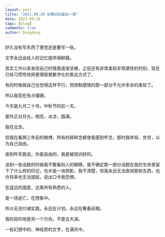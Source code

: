 ```yaml
---
layout: post
title: "2021.09.20 在腾讯的最后一周"
date: 2021-09-20
tags: [blog]
comments: true
author: Dongdong
---
```


好久没有写东西了感觉还是要写一些。

文字永远会给人的记忆提供保鲜膜。

其实工作以来发现自己的情感逐渐坚硬，之前还有非常柔软非常感性的时刻，现在已经习惯性地用更理智更数字化的表达方式了。

有的时候我自己也觉得这样不行，但控制感情的那一部分不允许多余的柔软了。

所以我现在有点僵硬。

今天是九月二十号。中秋节的前一天。

窗外正对月光，明亮，冰凉，圆满。

我在北京。

但我在看两三年前的微博，所有的碎碎念都使我感到怀念，那时我年轻、贫穷，以为自己自由。

直到昨天我说，你是自由的，我是被规训好的。

谈到一些话题的时候我不敢看别人的眼睛，我不确定那一部分话题在我的生命里留下了什么样的印记，也许是一块阴影，我不清楚，但我永远无法直视那些东西，也许将来也无法提起，说出口令我恐惧。

在遥远的国度，远离所有熟悉的人。

是一场逃亡，在想象中。

所以无法付诸实践，永远在计划，永远在筹备前期。

我的目的地是另一个方向，不是五大湖。

一些幻想中的、神经质的文字，在满月中。



